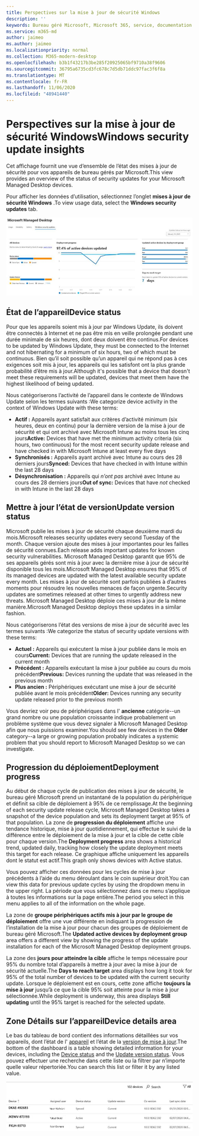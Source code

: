 ```yaml
---
title: Perspectives sur la mise à jour de sécurité Windows
description: ''
keywords: Bureau géré Microsoft, Microsoft 365, service, documentation
ms.service: m365-md
author: jaimeo
ms.author: jaimeo
ms.localizationpriority: normal
ms.collection: M365-modern-desktop
ms.openlocfilehash: b3b1f43217b3be285f20925065bf9710a38f9606
ms.sourcegitcommit: 36795a6735cd3fc678c7d5db71ddc97fac3f6f8a
ms.translationtype: MT
ms.contentlocale: fr-FR
ms.lasthandoff: 11/06/2020
ms.locfileid: "48941440"
---
```

# <a name="windows-security-update-insights"></a><span data-ttu-id="f2b65-103">Perspectives sur la mise à jour de sécurité Windows</span><span class="sxs-lookup"><span data-stu-id="f2b65-103">Windows security update insights</span></span>
<span data-ttu-id="f2b65-104">Cet affichage fournit une vue d’ensemble de l’état des mises à jour de sécurité pour vos appareils de bureau gérés par Microsoft.</span><span class="sxs-lookup"><span data-stu-id="f2b65-104">This view provides an overview of the status of security updates for your Microsoft Managed Desktop devices.</span></span> 

<span data-ttu-id="f2b65-105">Pour afficher les données d’utilisation, sélectionnez l’onglet <strong>mises à jour de sécurité Windows</strong> .</span><span class="sxs-lookup"><span data-stu-id="f2b65-105">To view usage data, select the <strong>Windows security updates</strong> tab.</span></span>

![Volet mises à jour de sécurité Windows : graphiques à barres de l’état du périphérique et de la version de mise à jour dans la colonne de gauche, mise à jour de l’avancement du déploiement dans le temps dans le centre et pourcentage d’appareils actifs par groupe de déploiement, ainsi que le nombre de jours pris pour atteindre la cible de déploiement de 95% dans la colonne de droite.](../../media/update-insights.jpg)

## <a name="device-status"></a><span data-ttu-id="f2b65-107">État de l’appareil</span><span class="sxs-lookup"><span data-stu-id="f2b65-107">Device status</span></span>

<span data-ttu-id="f2b65-108">Pour que les appareils soient mis à jour par Windows Update, ils doivent être connectés à Internet et ne pas être mis en veille prolongée pendant une durée minimale de six heures, dont deux doivent être continus.</span><span class="sxs-lookup"><span data-stu-id="f2b65-108">For devices to be updated by Windows Update, they must be connected to the Internet and not hibernating for a minimum of six hours, two of which must be continuous.</span></span> <span data-ttu-id="f2b65-109">Bien qu’il soit possible qu’un appareil qui ne répond pas à ces exigences soit mis à jour, les appareils qui les satisfont ont la plus grande probabilité d’être mis à jour.</span><span class="sxs-lookup"><span data-stu-id="f2b65-109">Although it's possible that a device that doesn't meet these requirements will be updated, devices that meet them have the highest likelihood of being updated.</span></span> 

<span data-ttu-id="f2b65-110">Nous catégoriserons l’activité de l’appareil dans le contexte de Windows Update selon les termes suivants :</span><span class="sxs-lookup"><span data-stu-id="f2b65-110">We categorize device activity in the context of Windows Update with these terms:</span></span>

- <span data-ttu-id="f2b65-111"><strong>Actif :</strong> Appareils ayant satisfait aux critères d’activité minimum (six heures, deux en continu) pour la dernière version de la mise à jour de sécurité et qui ont archivé avec Microsoft Intune au moins tous les cinq jours</span><span class="sxs-lookup"><span data-stu-id="f2b65-111"><strong>Active:</strong> Devices that have met the minimum activity criteria (six hours, two continuous) for the most recent security update release and have checked in with Microsoft Intune at least every five days</span></span>
- <span data-ttu-id="f2b65-112"><strong>Synchronisés :</strong> Appareils ayant archivé avec Intune au cours des 28 derniers jours</span><span class="sxs-lookup"><span data-stu-id="f2b65-112"><strong>Synced:</strong> Devices that have checked in with Intune within the last 28 days</span></span>
- <span data-ttu-id="f2b65-113"><strong>Désynchronisation :</strong> Appareils qui <i>n’ont pas</i> archivé avec Intune au cours des 28 derniers jours</span><span class="sxs-lookup"><span data-stu-id="f2b65-113"><strong>Out of sync:</strong> Devices that have <i>not</i> checked in with Intune in the last 28 days</span></span>




## <a name="update-version-status"></a><span data-ttu-id="f2b65-114">Mettre à jour l’état de version</span><span class="sxs-lookup"><span data-stu-id="f2b65-114">Update version status</span></span>

<span data-ttu-id="f2b65-115">Microsoft publie les mises à jour de sécurité chaque deuxième mardi du mois.</span><span class="sxs-lookup"><span data-stu-id="f2b65-115">Microsoft releases security updates every second Tuesday of the month.</span></span> <span data-ttu-id="f2b65-116">Chaque version ajoute des mises à jour importantes pour les failles de sécurité connues.</span><span class="sxs-lookup"><span data-stu-id="f2b65-116">Each release adds important updates for known security vulnerabilities.</span></span> <span data-ttu-id="f2b65-117">Microsoft Managed Desktop garantit que 95% de ses appareils gérés sont mis à jour avec la dernière mise à jour de sécurité disponible tous les mois.</span><span class="sxs-lookup"><span data-stu-id="f2b65-117">Microsoft Managed Desktop ensures that 95% of its managed devices are updated with the latest available security update every month.</span></span> <span data-ttu-id="f2b65-118">Les mises à jour de sécurité sont parfois publiées à d’autres moments pour résoudre les nouvelles menaces de façon urgente.</span><span class="sxs-lookup"><span data-stu-id="f2b65-118">Security updates are sometimes released at other times to urgently address new threats.</span></span> <span data-ttu-id="f2b65-119">Microsoft Managed Desktop déploie ces mises à jour de la même manière.</span><span class="sxs-lookup"><span data-stu-id="f2b65-119">Microsoft Managed Desktop deploys these updates in a similar fashion.</span></span>

<span data-ttu-id="f2b65-120">Nous catégoriserons l’état des versions de mise à jour de sécurité avec les termes suivants :</span><span class="sxs-lookup"><span data-stu-id="f2b65-120">We categorize the status of security update versions with these terms:</span></span>

- <span data-ttu-id="f2b65-121"><strong>Actuel :</strong> Appareils qui exécutent la mise à jour publiée dans le mois en cours</span><span class="sxs-lookup"><span data-stu-id="f2b65-121"><strong>Current:</strong> Devices that are running the update released in the current month</span></span>
- <span data-ttu-id="f2b65-122"><strong>Précédent :</strong> Appareils exécutant la mise à jour publiée au cours du mois précédent</span><span class="sxs-lookup"><span data-stu-id="f2b65-122"><strong>Previous:</strong> Devices running the update that was released in the previous month</span></span>
- <span data-ttu-id="f2b65-123"><strong>Plus ancien :</strong> Périphériques exécutant une mise à jour de sécurité publiée avant le mois précédent</span><span class="sxs-lookup"><span data-stu-id="f2b65-123"><strong>Older:</strong> Devices running any security update released prior to the previous month</span></span>

<span data-ttu-id="f2b65-124">Vous devriez voir peu de périphériques dans l' <strong>ancienne</strong> catégorie--un grand nombre ou une population croissante indique probablement un problème système que vous devez signaler à Microsoft Managed Desktop afin que nous puissions examiner.</span><span class="sxs-lookup"><span data-stu-id="f2b65-124">You should see few devices in the <strong>Older</strong> category--a large or growing population probably indicates a systemic problem that you should report to Microsoft Managed Desktop so we can investigate.</span></span>


## <a name="deployment-progress"></a><span data-ttu-id="f2b65-125">Progression du déploiement</span><span class="sxs-lookup"><span data-stu-id="f2b65-125">Deployment progress</span></span>

<span data-ttu-id="f2b65-126">Au début de chaque cycle de publication des mises à jour de sécurité, le bureau géré Microsoft prend un instantané de la population du périphérique et définit sa cible de déploiement à 95% de ce remplissage.</span><span class="sxs-lookup"><span data-stu-id="f2b65-126">At the beginning of each security update release cycle, Microsoft Managed Desktop takes a snapshot of the device population and sets its deployment target at 95% of that population.</span></span> <span data-ttu-id="f2b65-127">La zone de <strong>progression du déploiement</strong> affiche une tendance historique, mise à jour quotidiennement, qui effectue le suivi de la différence entre le déploiement de la mise à jour et la cible de cette cible pour chaque version.</span><span class="sxs-lookup"><span data-stu-id="f2b65-127">The <strong>Deployment progress</strong> area shows a historical trend, updated daily, tracking how closely the update deployment meets this target for each release.</span></span> <span data-ttu-id="f2b65-128">Ce graphique affiche uniquement les appareils dont le statut est actif.</span><span class="sxs-lookup"><span data-stu-id="f2b65-128">This graph only shows devices with Active status.</span></span>

<span data-ttu-id="f2b65-129">Vous pouvez afficher ces données pour les cycles de mise à jour précédents à l’aide du menu déroulant dans le coin supérieur droit.</span><span class="sxs-lookup"><span data-stu-id="f2b65-129">You can view this data for previous update cycles by using the dropdown menu in the upper right.</span></span> <span data-ttu-id="f2b65-130">La période que vous sélectionnez dans ce menu s’applique à toutes les informations sur la page entière.</span><span class="sxs-lookup"><span data-stu-id="f2b65-130">The period you select in this menu applies to all of the information on the whole page.</span></span>

<span data-ttu-id="f2b65-131">La zone de <strong>groupe périphériques actifs mis à jour par le groupe de déploiement</strong> offre une vue différente en indiquant la progression de l’installation de la mise à jour pour chacun des groupes de déploiement de bureau géré Microsoft.</span><span class="sxs-lookup"><span data-stu-id="f2b65-131">The <strong>Updated active devices by deployment group</strong> area offers a different view by showing the progress of the update installation for each of the Microsoft Managed Desktop deployment groups.</span></span>

<span data-ttu-id="f2b65-132">La zone des <strong>jours pour atteindre la cible</strong> affiche le temps nécessaire pour 95% du nombre total d’appareils à mettre à jour avec la mise à jour de sécurité actuelle.</span><span class="sxs-lookup"><span data-stu-id="f2b65-132">The <strong>Days to reach target</strong> area displays how long it took for 95% of the total number of devices to be updated with the current security update.</span></span> <span data-ttu-id="f2b65-133">Lorsque le déploiement est en cours, cette zone affiche <strong>toujours la mise à jour</strong> jusqu’à ce que la cible 95% soit atteinte pour la mise à jour sélectionnée.</span><span class="sxs-lookup"><span data-stu-id="f2b65-133">While deployment is underway, this area displays <strong>Still updating</strong> until the 95% target is reached for the selected update.</span></span>

## <a name="device-details-area"></a><span data-ttu-id="f2b65-134">Zone Détails sur l’appareil</span><span class="sxs-lookup"><span data-stu-id="f2b65-134">Device details area</span></span>

<span data-ttu-id="f2b65-135">Le bas du tableau de bord contient des informations détaillées sur vos appareils, dont l’état de l' [appareil](#device-status) et l’état de la [version de mise à jour](#update-version-status).</span><span class="sxs-lookup"><span data-stu-id="f2b65-135">The bottom of the dashboard is a table showing detailed information for your devices, including the [Device status](#device-status) and the [Update version status](#update-version-status).</span></span> <span data-ttu-id="f2b65-136">Vous pouvez effectuer une recherche dans cette liste ou la filtrer par n’importe quelle valeur répertoriée.</span><span class="sxs-lookup"><span data-stu-id="f2b65-136">You can search this list or filter it by any listed value.</span></span>


![Tableau détails de l’appareil avec des colonnes pour le nom de l’appareil, l’état de l’appareil affecté, l’état de la mise à jour, la version du système d’exploitation et la date de la dernière synchronisation de l’appareil.](../../media/security-update-insights-device-table-sterile.png)
